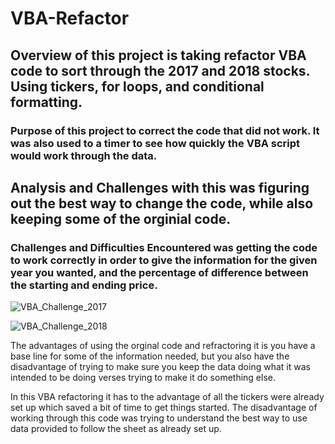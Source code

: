 # VBA-Refactor

## Overview of this project is taking refactor VBA code to sort through the 2017 and 2018 stocks. Using tickers, for loops, and conditional formatting.  

### Purpose of this project to correct the code that did not work. It was also used to a timer to see how quickly the VBA script would work through the data.

## Analysis and Challenges with this was figuring out the best way to change the code, while also keeping some of the orginial code. 


### Challenges and Difficulties Encountered was getting the code to work correctly in order to give the information for the given year you wanted, and the percentage of difference between the starting and ending price.

![VBA_Challenge_2017](https://user-images.githubusercontent.com/101365965/163744082-04356432-a492-4e2a-8aeb-9a4836a8f25a.png)

![VBA_Challenge_2018](https://user-images.githubusercontent.com/101365965/163744110-296f92ba-62ca-4357-a6d9-b5cf9de98027.png)

The advantages of using the orginal code and refractoring it is you have a base line for some of the information needed, but you also have the disadvantage of trying to make sure you keep the data doing what it was intended to be doing verses trying to make it do something else. 

In this VBA refactoring it has to the advantage of all the tickers were already set up which saved a bit of time to get things started. The disadvantage of working through this code was trying to understand the best way to use data provided to follow the sheet as already set up.
